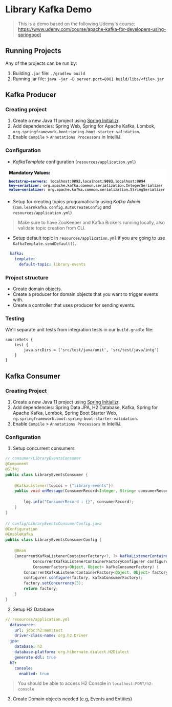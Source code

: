# Library Kafka Demo

> This is a demo based on the following Udemy's course: https://www.udemy.com/course/apache-kafka-for-developers-using-springboot

## Running Projects

Any of the projects can be run by:

1. Building `.jar` file: `./gradlew build`
2. Running jar file: `java -jar -D server.port=8081 build/libs/<file>.jar`

## Kafka Producer

### Creating project

1. Create a new Java 11 project using [Spring Initializr](https://start.spring.io/).
2. Add dependencies: Spring Web, Spring for Apache Kafka, Lombok, `org.springframework.boot:spring-boot-starter-validation`.
3. Enable `Compile` > `Annotations Processors` in IntelliJ.

### Configuration

* *KafkaTemplate* configuration (`resources/application.yml`)

![](2021-06-10-09-07-37.png)

* Setup for creating topics programatically using *Kafka Admin* (`com.learnkafka.config.AutoCreateConfig` and `resources/application.yml`)

> Make sure to have ZooKeeper and Kafka Brokers running locally, also validate topic creation from CLI.

* Setup default topic in `resources/application.yml` if you are going to use `KafkaTemplate.sendDefault()`.

```yml
  kafka:
    template:
      default-topic: library-events
```

### Project structure

* Create domain objects.
* Create a producer for domain objects that you want to trigger events with.
* Create a controller that uses producer for sending events.

### Testing

We'll separate unit tests from integration tests in our `build.gradle` file:

```
sourceSets {
	test {
		java.srcDirs = ['src/test/java/unit', 'src/test/java/intg']
	}
}
```

## Kafka Consumer

### Creating Project

1. Create a new Java 11 project using [Spring Initializr](https://start.spring.io/).
2. Add dependencies: Spring Data JPA, H2 Database, Kafka, Spring for Apache Kafka, Lombok, Spring Boot Starter Web, `rg.springframework.boot:spring-boot-starter-validation`.
3. Enable `Compile` > `Annotations Processors` in IntelliJ.

### Configuration 

1. Setup concurrent consumers

```java
// consumer/LibraryEventsConsumer
@Component
@Slf4j
public class LibraryEventsConsumer {

    @KafkaListener(topics = {"library-events"})
    public void onMessage(ConsumerRecord<Integer, String> consumerRecord) {

        log.info("ConsumerRecord : {}", consumerRecord);
    }
}

// config/LibraryEventsConsumerConfig.java
@Configuration
@EnableKafka
public class LibraryEventsConsumerConfig {

    @Bean
    ConcurrentKafkaListenerContainerFactory<?, ?> kafkaListenerContainerFactory(
            ConcurrentKafkaListenerContainerFactoryConfigurer configurer,
            ConsumerFactory<Object, Object> kafkaConsumerFactory) {
        ConcurrentKafkaListenerContainerFactory<Object, Object> factory = new ConcurrentKafkaListenerContainerFactory<>();
        configurer.configure(factory, kafkaConsumerFactory);
        factory.setConcurrency(3);
        return factory;
    }
}

```

2. Setup H2 Database

```yml
// resources/application.yml
  datasource:
    url: jdbc:h2:mem:test
    driver-class-name: org.h2.Driver
  jpa:
    database: h2
    database-platform: org.hibernate.dialect.H2Dialect
    generate-ddl: true
  h2:
    console:
      enabled: true
```

> You should be able to access H2 Console in `localhost:PORT/h2-console`

3. Create Domain objects needed (e.g, Events and Entities)